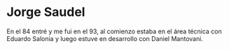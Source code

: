 Jorge Saudel
===

En el 84 entré y me fui en el 93, al comienzo estaba en el área técnica con Eduardo Salonia y luego estuve en desarrollo con Daniel Mantovani.
